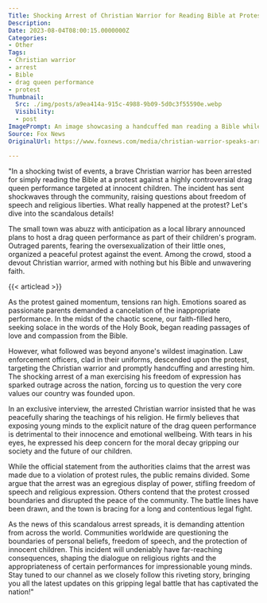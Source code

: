 ```yaml
---
Title: Shocking Arrest of Christian Warrior for Reading Bible at Protest of Inappropriate Drag Queen Performance for Kids
Description: 
Date: 2023-08-04T08:00:15.0000000Z
Categories:
- Other
Tags:
- Christian warrior
- arrest
- Bible
- drag queen performance
- protest
Thumbnail:
  Src: ./img/posts/a9ea414a-915c-4988-9b09-5d0c3f55590e.webp
  Visibility:
  - post
ImagePrompt: An image showcasing a handcuffed man reading a Bible while surrounded by a group of outraged parents protesting against a drag queen performance for kids at a local library.
Source: Fox News
OriginalUrl: https://www.foxnews.com/media/christian-warrior-speaks-arrest-reading-bible-protest-drag-queen-performance-kids

---
```

"In a shocking twist of events, a brave Christian warrior has been arrested for simply reading the Bible at a protest against a highly controversial drag queen performance targeted at innocent children. The incident has sent shockwaves through the community, raising questions about freedom of speech and religious liberties. What really happened at the protest? Let's dive into the scandalous details!

The small town was abuzz with anticipation as a local library announced plans to host a drag queen performance as part of their children's program. Outraged parents, fearing the oversexualization of their little ones, organized a peaceful protest against the event. Among the crowd, stood a devout Christian warrior, armed with nothing but his Bible and unwavering faith.

{{< articlead >}}

As the protest gained momentum, tensions ran high. Emotions soared as passionate parents demanded a cancelation of the inappropriate performance. In the midst of the chaotic scene, our faith-filled hero, seeking solace in the words of the Holy Book, began reading passages of love and compassion from the Bible.

However, what followed was beyond anyone's wildest imagination. Law enforcement officers, clad in their uniforms, descended upon the protest, targeting the Christian warrior and promptly handcuffing and arresting him. The shocking arrest of a man exercising his freedom of expression has sparked outrage across the nation, forcing us to question the very core values our country was founded upon.

In an exclusive interview, the arrested Christian warrior insisted that he was peacefully sharing the teachings of his religion. He firmly believes that exposing young minds to the explicit nature of the drag queen performance is detrimental to their innocence and emotional wellbeing. With tears in his eyes, he expressed his deep concern for the moral decay gripping our society and the future of our children.

While the official statement from the authorities claims that the arrest was made due to a violation of protest rules, the public remains divided. Some argue that the arrest was an egregious display of power, stifling freedom of speech and religious expression. Others contend that the protest crossed boundaries and disrupted the peace of the community. The battle lines have been drawn, and the town is bracing for a long and contentious legal fight.

As the news of this scandalous arrest spreads, it is demanding attention from across the world. Communities worldwide are questioning the boundaries of personal beliefs, freedom of speech, and the protection of innocent children. This incident will undeniably have far-reaching consequences, shaping the dialogue on religious rights and the appropriateness of certain performances for impressionable young minds. Stay tuned to our channel as we closely follow this riveting story, bringing you all the latest updates on this gripping legal battle that has captivated the nation!"